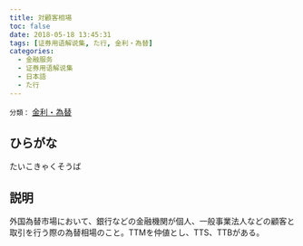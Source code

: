 ```yaml
---
title: 対顧客相場
toc: false
date: 2018-05-18 13:45:31
tags: [证券用语解说集, た行, 金利・為替]
categories:
  - 金融服务
  - 证券用语解说集
  - 日本語
  - た行
---
```


`分類：` [金利・為替](/tags/金利・為替/)

## ひらがな

たいこきゃくそうば

## 説明

外国為替市場において、銀行などの金融機関が個人、一般事業法人などの顧客と取引を行う際の為替相場のこと。TTMを仲値とし、TTS、TTBがある。
